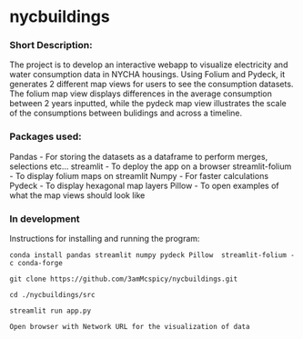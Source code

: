 # nycbuildings

### Short Description:

The project is to develop an interactive webapp to visualize electricity and water consumption data in NYCHA housings. Using Folium and Pydeck, it generates 2 different map views for users to see the consumption datasets. The folium map view displays differences in the average consumption between 2 years inputted, while the pydeck map view illustrates the scale of the consumptions between bulidings and across a timeline. 

### Packages used:
Pandas - For storing the datasets as a dataframe to perform merges, selections etc...
streamlit - To deploy the app on a browser
streamlit-folium - To display folium maps on streamlit
Numpy - For faster calculations
Pydeck - To display hexagonal map layers 
Pillow - To open examples of what the map views should look like

### In development

Instructions for installing and running the program:

```
conda install pandas streamlit numpy pydeck Pillow  streamlit-folium -c conda-forge 

git clone https://github.com/3amMcspicy/nycbuildings.git

cd ./nycbuildings/src

streamlit run app.py

Open browser with Network URL for the visualization of data
```
